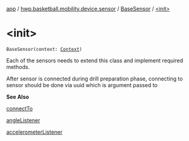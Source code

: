 [app](../../index.md) / [hwp.basketball.mobility.device.sensor](../index.md) / [BaseSensor](index.md) / [&lt;init&gt;](.)

# &lt;init&gt;

`BaseSensor(context: `[`Context`](https://developer.android.com/reference/android/content/Context.html)`)`

Each of the sensors needs to extend this class and implement required methods.

After sensor is connected during drill preparation phase, connecting to sensor should be done
via uuid which is argument passed to

**See Also**

[connectTo](connect-to.md)

[angleListener](angle-listener.md)

[accelerometerListener](accelerometer-listener.md)

